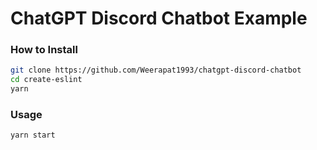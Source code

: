 # ChatGPT Discord Chatbot Example

### How to Install

```sh
git clone https://github.com/Weerapat1993/chatgpt-discord-chatbot
cd create-eslint
yarn
```

### Usage

```sh
yarn start
```
